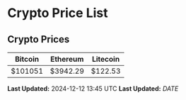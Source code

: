 # Crypto Price List

## Crypto Prices
| Bitcoin | Ethereum | Litecoin |
| ------- | -------- | -------- |
| $101051 | $3942.29 | $122.53 |
**Last Updated:** 2024-12-12 13:45 UTC
**Last Updated:** $DATE$
